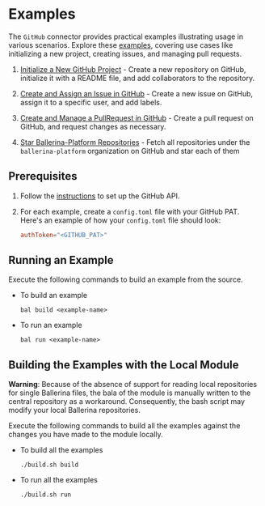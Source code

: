 # Examples

The `GitHub` connector provides practical examples illustrating usage in various scenarios. Explore these [examples](https://github.com/ballerina-platform/module-ballerinax-github/tree/master/examples), covering use cases like initializing a new project, creating issues, and managing pull requests.

1. [Initialize a New GitHub Project](https://github.com/ballerina-platform/module-ballerinax-github/tree/master/examples/initialize-new-project) - Create a new repository on GitHub, initialize it with a README file, and add collaborators to the repository.

2. [Create and Assign an Issue in GitHub](https://github.com/ballerina-platform/module-ballerinax-github/tree/master/examples/create-and-assign-issue) - Create a new issue on GitHub, assign it to a specific user, and add labels.

3. [Create and Manage a PullRequest in GitHub](https://github.com/ballerina-platform/module-ballerinax-github/tree/master/examples/create-and-manage-pull-request) - Create a pull request on GitHub, and request changes as necessary.

4. [Star Ballerina-Platform Repositories](https://github.com/ballerina-platform/module-ballerinax-github/tree/master/examples/star-ballerina-repositories) - Fetch all repositories under the `ballerina-platform` organization on GitHub and star each of them

## Prerequisites

1. Follow the [instructions](https://github.com/ballerina-platform/module-ballerinax-github#set-up-guide) to set up the GitHub API.

2. For each example, create a `config.toml` file with your GitHub PAT. Here's an example of how your `config.toml` file should look:

    ```toml
    authToken="<GITHUB_PAT>"
    ```

## Running an Example

Execute the following commands to build an example from the source.

* To build an example

  `bal build <example-name>`


* To run an example

  `bal run <example-name>`

## Building the Examples with the Local Module

**Warning**: Because of the absence of support for reading local repositories for single Ballerina files, the bala of
the module is manually written to the central repository as a workaround. Consequently, the bash script may modify your
local Ballerina repositories.

Execute the following commands to build all the examples against the changes you have made to the module locally.

* To build all the examples

  `./build.sh build`


* To run all the examples

  `./build.sh run`
